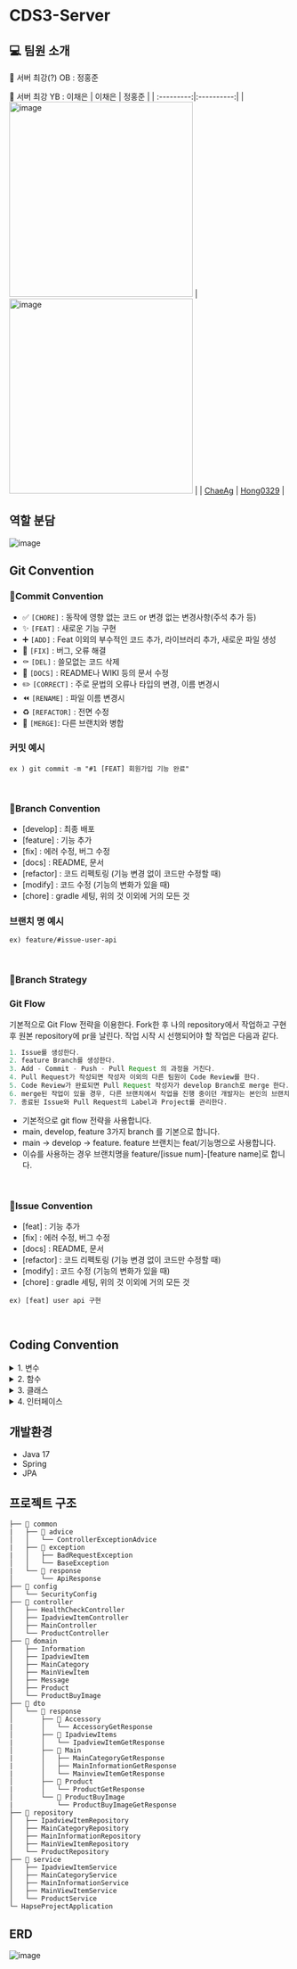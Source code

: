 # CDS3-Server

## 💻 팀원 소개
💙 서버 최강(?) OB : 정홍준

🐸 서버 최강 YB : 이채은
| 이채은 | 정홍준 |
| :---------:|:----------:|
|<img width="330" height="350" alt="image" src="https://avatars.githubusercontent.com/u/109871579?v=4"> | <img width="330" height="350" alt="image" src="https://github.com/Team-Puzzling/Puzzling_Server/assets/68415644/51bde41d-f223-44bc-b84b-fe47bb09fdde"> | 
| [ChaeAg](https://github.com/ChaeAg) | [Hong0329](https://github.com/Hong0329) |
<br>

## 역할 분담
![image](https://github.com/DO-SOPT-CDS-SEMINAR/Apple-Server/assets/97835512/a23f516e-f87f-4048-80ee-f0dbdf64a309)


## Git Convention

### 🔹Commit Convention
 - ✅ `[CHORE]` : 동작에 영향 없는 코드 or 변경 없는 변경사항(주석 추가 등)
- ✨ `[FEAT]` : 새로운 기능 구현
- ➕ `[ADD]` : Feat 이외의 부수적인 코드 추가, 라이브러리 추가, 새로운 파일 생성
- 🔨 `[FIX]` : 버그, 오류 해결
- ⚰️ `[DEL]` : 쓸모없는 코드 삭제
- 📝 `[DOCS]` : README나 WIKI 등의 문서 수정
- ✏️ `[CORRECT]` : 주로 문법의 오류나 타입의 변경, 이름 변경시
- ⏪️ `[RENAME]` : 파일 이름 변경시
- ♻️ `[REFACTOR]` : 전면 수정
- 🔀 `[MERGE]`: 다른 브랜치와 병합

### 커밋 예시

`ex ) git commit -m "#1 [FEAT] 회원가입 기능 완료"`

<br>

### 🔹Branch Convention

- [develop] : 최종 배포
- [feature] : 기능 추가
- [fix] : 에러 수정, 버그 수정
- [docs] : README, 문서
- [refactor] : 코드 리펙토링 (기능 변경 없이 코드만 수정할 때)
- [modify] : 코드 수정 (기능의 변화가 있을 때)
- [chore] : gradle 세팅, 위의 것 이외에 거의 모든 것

### 브랜치 명 예시

`ex) feature/#issue-user-api`

<br>

### 🔹Branch Strategy
### Git Flow

기본적으로 Git Flow 전략을 이용한다. Fork한 후 나의 repository에서 작업하고 구현 후 원본 repository에 pr을 날린다. 작업 시작 시 선행되어야 할 작업은 다음과 같다.

```java
1. Issue를 생성한다.
2. feature Branch를 생성한다.
3. Add - Commit - Push - Pull Request 의 과정을 거친다.
4. Pull Request가 작성되면 작성자 이외의 다른 팀원이 Code Review를 한다.
5. Code Review가 완료되면 Pull Request 작성자가 develop Branch로 merge 한다.
6. merge된 작업이 있을 경우, 다른 브랜치에서 작업을 진행 중이던 개발자는 본인의 브랜치로 merge된 작업을 Pull 받아온다.
7. 종료된 Issue와 Pull Request의 Label과 Project를 관리한다.
```

- 기본적으로 git flow 전략을 사용합니다.
- main, develop, feature 3가지 branch 를 기본으로 합니다.
- main → develop → feature. feature 브랜치는 feat/기능명으로 사용합니다.
- 이슈를 사용하는 경우 브랜치명을 feature/[issue num]-[feature name]로 합니다.

<br>


### 🔹Issue Convention
- [feat] : 기능 추가
- [fix] : 에러 수정, 버그 수정
- [docs] : README, 문서
- [refactor] : 코드 리펙토링 (기능 변경 없이 코드만 수정할 때)
- [modify] : 코드 수정 (기능의 변화가 있을 때)
- [chore] : gradle 세팅, 위의 것 이외에 거의 모든 것

`ex) [feat] user api 구현`

<br>

## Coding Convention


 <details>  <summary>1. 변수</summary>  
 <div markdown="1"> 
 <br>
     1-1. camelCase 형식을 사용합니다.<br><br>
     1-2. 이름은 짧지만 의미 있어야 합니다.(사용 의도를 누구나 알아낼 수 있도록!)<br><br>
     1-3. ENUM이나 상수는 대문자로 표기합니다.<br><br>
 </div>  </details>

 <details>  <summary>2. 함수</summary>  
 <div markdown="1"> 
 <br>
 2-1. 함수의 이름은 동사여야 하며, camelCase 형식을 사용합니다. <br><br>
     2-2. 객체 이름을 함수 이름에 중복적으로 사용하지 않습니다.<br><br>
     </div>  </details>

 <details>  <summary>3. 클래스 </summary>  
 <div markdown="1"> 
 <br>
 클래스 이름은 명사이어야 하며 Pascal Case를 사용합니다.
     </div>  </details>

 <details>  <summary>4. 인터페이스 </summary>  
 <div markdown="1"> 
 <br>
 클래스와 같은 규칙을 사용합니다.
     </div>  </details>


## 개발환경
- Java 17
- Spring
- JPA

## 프로젝트 구조
  ```
├── 📂 common
|   ├── 📂 advice
│   │   └── ControllerExceptionAdvice
|   ├── 📂 exception
|   │   ├── BadRequestException
│   │   └── BaseException
|   └── 📂 response
│       └── ApiResponse
├── 📂 config
│   └── SecurityConfig
├── 📂 controller
│   ├── HealthCheckController
│   ├── IpadviewItemController
│   ├── MainController
│   └── ProductController
├── 📂 domain
│   ├── Information
│   ├── IpadviewItem
│   ├── MainCategory
│   ├── MainViewItem
│   ├── Message
│   ├── Product
│   └── ProductBuyImage
├── 📂 dto
│   └── 📂 response
│       ├── 📂 Accessory
|       │   └── AccessoryGetResponse
│       ├── 📂 IpadviewItems
|       │   └── IpadviewItemGetResponse
│       ├── 📂 Main
|       │   ├── MainCategoryGetResponse
|       │   ├── MainInformationGetResponse
|       │   └── MainviewItemGetResponse
│       ├── 📂 Product
|       │   └── ProductGetResponse
│       └── 📂 ProductBuyImage
|           └── ProductBuyImageGetResponse
├── 📂 repository
│   ├── IpadviewItemRepository
│   ├── MainCategoryRepository
│   ├── MainInformationRepository
│   ├── MainViewItemRepository
│   └── ProductRepository
├── 📂 service
│   ├── IpadviewItemService
│   ├── MainCategoryService
│   ├── MainInformationService
│   ├── MainViewItemService
│   └── ProductService
└─ HapseProjectApplication
  ```

## ERD
![image](https://github.com/DO-SOPT-CDS-SEMINAR/Apple-Server/assets/97835512/7b5aa93e-b978-4cf2-9803-56abcbfa2d40)


